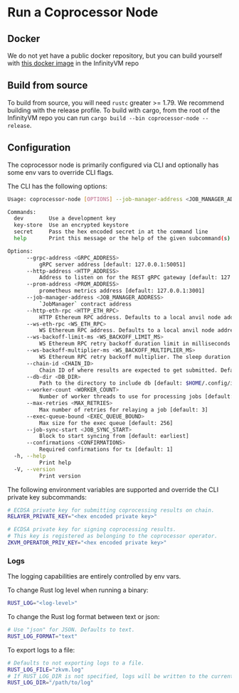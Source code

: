 # Run a Coprocessor Node

## Docker

We do not yet have a public docker repository, but you can build yourself with [this docker image](https://github.com/InfinityVM/InfinityVM/blob/main/Dockerfile.coproc-node) in the InfinityVM repo

## Build from source

To build from source, you will need `rustc` greater >= 1.79. We recommend building with the release profile. To build with cargo, from the root of the InfinityVM repo you can run `cargo build --bin coprocessor-node --release`.

## Configuration

The coprocessor node is primarily configured via CLI and optionally has some env vars to override CLI flags.

The CLI has the following options:

```sh 
Usage: coprocessor-node [OPTIONS] --job-manager-address <JOB_MANAGER_ADDRESS> [COMMAND]

Commands:
  dev        Use a development key
  key-store  Use an encrypted keystore
  secret     Pass the hex encoded secret in at the command line
  help       Print this message or the help of the given subcommand(s)

Options:
      --grpc-address <GRPC_ADDRESS>
          gRPC server address [default: 127.0.0.1:50051]
      --http-address <HTTP_ADDRESS>
          Address to listen on for the REST gRPC gateway [default: 127.0.0.1:8080]
      --prom-address <PROM_ADDRESS>
          prometheus metrics address [default: 127.0.0.1:3001]
      --job-manager-address <JOB_MANAGER_ADDRESS>
          `JobManager` contract address
      --http-eth-rpc <HTTP_ETH_RPC>
          HTTP Ethereum RPC address. Defaults to a local anvil node address [default: http://127.0.0.1:8545]
      --ws-eth-rpc <WS_ETH_RPC>
          WS Ethereum RPC address. Defaults to a local anvil node address [default: ws://127.0.0.1:8545]
      --ws-backoff-limit-ms <WS_BACKOFF_LIMIT_MS>
          WS Ethereum RPC retry backoff duration limit in milliseconds [default: 300000]
      --ws-backoff-multiplier-ms <WS_BACKOFF_MULTIPLIER_MS>
          WS Ethereum RPC retry backoff multiplier. The sleep duration will be `num_retrys * backoff_multiplier_ms` [default: 10]
      --chain-id <CHAIN_ID>
          Chain ID of where results are expected to get submitted. Defaults to anvil node chain id [default: 31337]
      --db-dir <DB_DIR>
          Path to the directory to include db [default: $HOME/.config/ivm/networks/ivm-dev0/coprocessor-node/db]
      --worker-count <WORKER_COUNT>
          Number of worker threads to use for processing jobs [default: 4]
      --max-retries <MAX_RETRIES>
          Max number of retries for relaying a job [default: 3]
      --exec-queue-bound <EXEC_QUEUE_BOUND>
          Max size for the exec queue [default: 256]
      --job-sync-start <JOB_SYNC_START>
          Block to start syncing from [default: earliest]
      --confirmations <CONFIRMATIONS>
          Required confirmations for tx [default: 1]
  -h, --help
          Print help
  -V, --version
          Print version
```

The following environment variables are supported and override the CLI private key subcommands:

```sh
# ECDSA private key for submitting coprocessing results on chain.
RELAYER_PRIVATE_KEY="<hex encoded private key>"

# ECDSA private key for signing coprocessing results. 
# This key is registered as belonging to the coprocessor operator.
ZKVM_OPERATOR_PRIV_KEY="<hex encoded private key>"
```

### Logs

The logging capabilities are entirely controlled by env vars.

To change Rust log level when running a binary:

```sh
RUST_LOG="<log-level>"
```

To change the Rust log format between text or json:

```sh
# Use "json" for JSON. Defaults to text.
RUST_LOG_FORMAT="text"  
```

To export logs to a file:

```sh
# Defaults to not exporting logs to a file.
RUST_LOG_FILE="zkvm.log" 
# If RUST_LOG_DIR is not specified, logs will be written to the current directory "."
RUST_LOG_DIR="/path/to/log"
```

